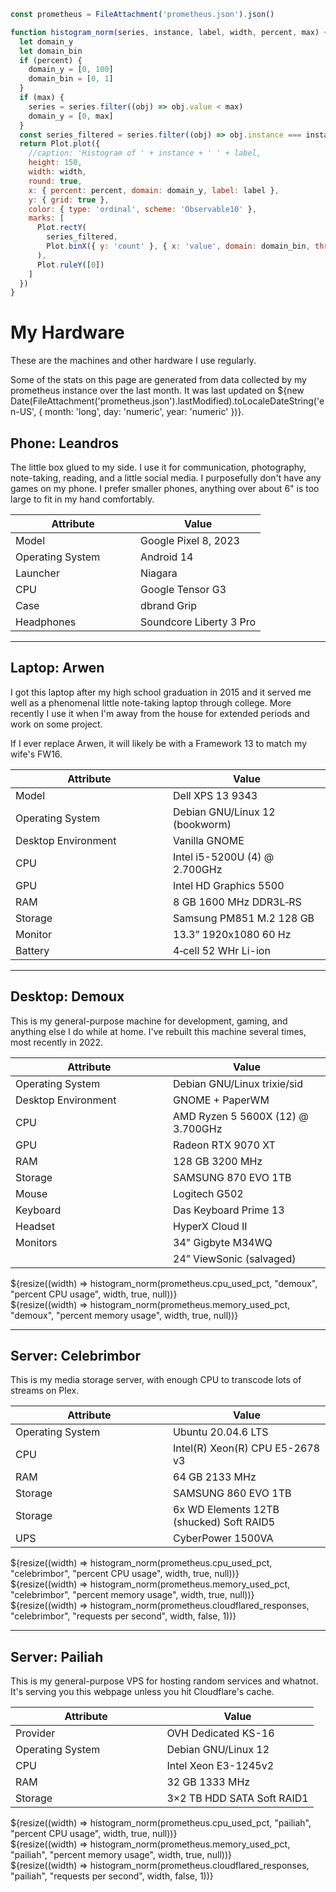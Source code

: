 <style>
td {
    width: 50%
}
</style>

```js
const prometheus = FileAttachment('prometheus.json').json()
```

```js
function histogram_norm(series, instance, label, width, percent, max) {
  let domain_y
  let domain_bin
  if (percent) {
    domain_y = [0, 100]
    domain_bin = [0, 1]
  }
  if (max) {
    series = series.filter((obj) => obj.value < max)
    domain_y = [0, max]
  }
  const series_filtered = series.filter((obj) => obj.instance === instance)
  return Plot.plot({
    //caption: 'Histogram of ' + instance + ' ' + label,
    height: 150,
    width: width,
    round: true,
    x: { percent: percent, domain: domain_y, label: label },
    y: { grid: true },
    color: { type: 'ordinal', scheme: 'Observable10' },
    marks: [
      Plot.rectY(
        series_filtered,
        Plot.binX({ y: 'count' }, { x: 'value', domain: domain_bin, thresholds: 50, tip: true })
      ),
      Plot.ruleY([0])
    ]
  })
}
```

# My Hardware

These are the machines and other hardware I use regularly.

Some of the stats on this page are generated from data collected by my prometheus instance over the last month. It was last updated on ${new Date(FileAttachment('prometheus.json').lastModified).toLocaleDateString('en-US', { month: 'long', day: 'numeric', year: 'numeric' })}.

## Phone: Leandros

The little box glued to my side. I use it for communication, photography, note-taking, reading, and a little social media. I purposefully don't have any games on my phone. I prefer smaller phones, anything over about 6" is too large to fit in my hand comfortably.

| Attribute        | Value                   |
| ---------------- | ----------------------- |
| Model            | Google Pixel 8, 2023    |
| Operating System | Android 14              |
| Launcher         | Niagara                 |
| CPU              | Google Tensor G3        |
| Case             | dbrand Grip             |
| Headphones       | Soundcore Liberty 3 Pro |

---

## Laptop: Arwen

I got this laptop after my high school graduation in 2015 and it served me well as a phenomenal little note-taking laptop through college. More recently I use it when I'm away from the house for extended periods and work on some project.

If I ever replace Arwen, it will likely be with a Framework 13 to match my wife's FW16.

| Attribute           | Value                          |
| ------------------- | ------------------------------ |
| Model               | Dell XPS 13 9343               |
| Operating System    | Debian GNU/Linux 12 (bookworm) |
| Desktop Environment | Vanilla GNOME                  |
| CPU                 | Intel i5-5200U (4) @ 2.700GHz  |
| GPU                 | Intel HD Graphics 5500         |
| RAM                 | 8 GB 1600 MHz DDR3L‑RS         |
| Storage             | Samsung PM851 M.2 128 GB       |
| Monitor             | 13.3” 1920x1080 60 Hz          |
| Battery             | 4‑cell 52 WHr Li-ion           |

---

## Desktop: Demoux

This is my general-purpose machine for development, gaming, and anything else I do while at home. I've rebuilt this machine several times, most recently in 2022.

| Attribute           | Value                             |
| ------------------- | --------------------------------- |
| Operating System    | Debian GNU/Linux trixie/sid       |
| Desktop Environment | GNOME + PaperWM                   |
| CPU                 | AMD Ryzen 5 5600X (12) @ 3.700GHz |
| GPU                 | Radeon RTX 9070 XT                |
| RAM                 | 128 GB 3200 MHz                   |
| Storage             | SAMSUNG 870 EVO 1TB               |
| Mouse               | Logitech G502                     |
| Keyboard            | Das Keyboard Prime 13             |
| Headset             | HyperX Cloud II                   |
| Monitors            | 34" Gigbyte M34WQ                 |
|                     | 24” ViewSonic (salvaged)          |

<div class="grid grid-cols-3">
  <div class="card">
    ${resize((width) => histogram_norm(prometheus.cpu_used_pct, "demoux", "percent CPU usage", width, true, null))}
  </div>
  <div class="card">
    ${resize((width) => histogram_norm(prometheus.memory_used_pct, "demoux", "percent memory usage", width, true, null))}
  </div>
</div>

---

## Server: Celebrimbor

This is my media storage server, with enough CPU to transcode lots of streams on Plex.

| Attribute        | Value                                    |
| ---------------- | ---------------------------------------- |
| Operating System | Ubuntu 20.04.6 LTS                       |
| CPU              | Intel(R) Xeon(R) CPU E5-2678 v3          |
| RAM              | 64 GB 2133 MHz                           |
| Storage          | SAMSUNG 860 EVO 1TB                      |
| Storage          | 6x WD Elements 12TB (shucked) Soft RAID5 |
| UPS              | CyberPower 1500VA                        |

<div class="grid grid-cols-3">
  <div class="card">
    ${resize((width) => histogram_norm(prometheus.cpu_used_pct, "celebrimbor", "percent CPU usage", width, true, null))}
  </div>
  <div class="card">
    ${resize((width) => histogram_norm(prometheus.memory_used_pct, "celebrimbor", "percent memory usage", width, true, null))}
  </div>
  <div class="card">
    ${resize((width) => histogram_norm(prometheus.cloudflared_responses, "celebrimbor", "requests per second", width, false, 1))}
  </div>
</div>

---

## Server: Pailiah

This is my general-purpose VPS for hosting random services and whatnot. It's serving you this webpage unless you hit Cloudflare's cache.

| Attribute        | Value                      |
| ---------------- | -------------------------- |
| Provider         | OVH Dedicated KS-16        |
| Operating System | Debian GNU/Linux 12        |
| CPU              | Intel Xeon E3-1245v2       |
| RAM              | 32 GB 1333 MHz             |
| Storage          | 3×2 TB HDD SATA Soft RAID1 |

<div class="grid grid-cols-3">
  <div class="card">
    ${resize((width) => histogram_norm(prometheus.cpu_used_pct, "pailiah", "percent CPU usage", width, true, null))}
  </div>
  <div class="card">
    ${resize((width) => histogram_norm(prometheus.memory_used_pct, "pailiah", "percent memory usage", width, true, null))}
  </div>
  <div class="card">
    ${resize((width) => histogram_norm(prometheus.cloudflared_responses, "pailiah", "requests per second", width, false, 1))}
  </div>
</div>
